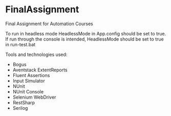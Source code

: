 # FinalAssignment
Final Assignment for Automation Courses

To run in headless mode HeadlessMode in App.config should be set to true. If run through the console is intended, HeadlessMode should be set to true in run-test.bat

Tools and technologies used:
- Bogus
- Aventstack ExtentReports
- Fluent Assertions
- Input Simulator
- NUnit
- NUnit Console
- Selenium WebDriver
- RestSharp
- Serilog
